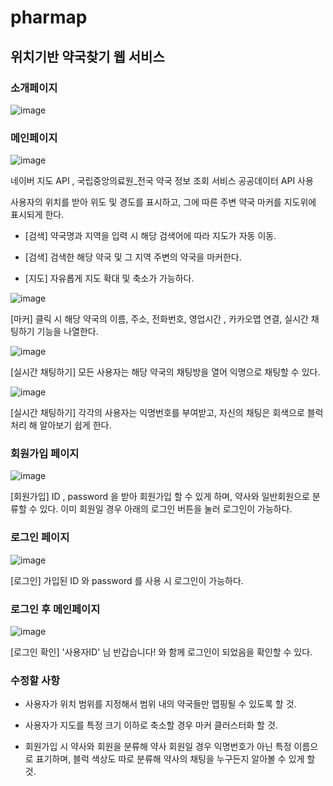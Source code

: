 # pharmap

## 위치기반 약국찾기 웹 서비스

### 소개페이지

![image](https://github.com/eujin99/pharmap/assets/155924495/189b8b16-3ee6-4f44-ba9c-04bef2f0a92c)


### 메인페이지

![image](https://github.com/eujin99/pharmap/assets/155924495/6437eae4-ad97-44e3-9e96-cab2637f3086)

네이버 지도 API , 국립중앙의료원_전국 약국 정보 조회 서비스 공공데이터 API 사용

사용자의 위치를 받아 위도 및 경도를 표시하고, 그에 따른 주변 약국 마커를 지도위에 표시되게 한다.

- [검색] 약국명과 지역을 입력 시 해당 검색어에 따라 지도가 자동 이동.

- [검색] 검색한 해당 약국 및 그 지역 주변의 약국을 마커한다. 
- [지도] 자유롭게 지도 확대 및 축소가 가능하다.

![image](https://github.com/eujin99/pharmap/assets/155924495/d8af99a0-3a74-41bc-ab2d-44e549e2d203)

[마커] 클릭 시 해당 약국의 이름, 주소, 전화번호, 영업시간 , 카카오맵 연결, 실시간 채팅하기 기능을 나열한다.

![image](https://github.com/eujin99/pharmap/assets/155924495/9893fb7b-1bec-4bea-af84-5c31f0ae45a4)

[실시간 채팅하기] 모든 사용자는 해당 약국의 채팅방을 열어 익명으로 채팅할 수 있다.

![image](https://github.com/eujin99/pharmap/assets/155924495/cdecd994-e992-4504-8467-6c4a2c1241bc)

[실시간 채팅하기] 각각의 사용자는 익명번호를 부여받고, 자신의 채팅은 회색으로 블럭처리 해 알아보기 쉽게 한다.

### 회원가입 페이지
![image](https://github.com/eujin99/pharmap/assets/155924495/4f6d2cfd-9dae-4931-9538-20837e8eda25)

[회원가입] ID , password 을 받아 회원가입 할 수 있게 하며, 약사와 일반회원으로 분류할 수 있다. 이미 회원일 경우 아래의 로그인 버튼을 눌러 로그인이 가능하다.

### 로그인 페이지

![image](https://github.com/eujin99/pharmap/assets/155924495/15401e05-ec4b-4f75-adf5-f9250b39d096)

[로그인] 가입된 ID 와 password 를 사용 시 로그인이 가능하다.


### 로그인 후 메인페이지
![image](https://github.com/eujin99/pharmap/assets/155924495/2a89f547-6a20-459b-ab91-0d7cc89b088f)

[로그인 확인] '사용자ID' 님 반갑습니다! 와 함께 로그인이 되었음을 확인할 수 있다.


### 수정할 사항

- 사용자가 위치 범위를 지정해서 범위 내의 약국들만 맵핑될 수 있도록 할 것.

- 사용자가 지도를 특정 크기 이하로 축소할 경우 마커 클러스터화 할 것.

- 회원가입 시 약사와 회원을 분류해 약사 회원일 경우 익명번호가 아닌 특정 이름으로 표기하며, 블럭 색상도 따로 분류해 약사의 채팅을 누구든지 알아볼 수 있게 할 것.
